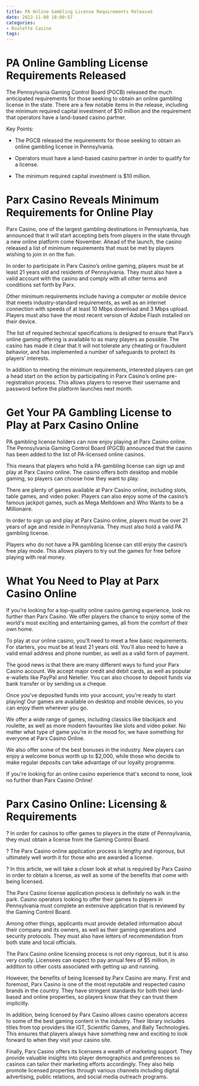 ```yaml
---
title: PA Online Gambling License Requirements Released
date: 2022-11-08 18:00:57
categories:
- Roulette Casino
tags:
---
```



#  PA Online Gambling License Requirements Released

The Pennsylvania Gaming Control Board (PGCB) released the much anticipated requirements for those seeking to obtain an online gambling license in the state. There are a few notable items in the release, including the minimum required capital investment of $10 million and the requirement that operators have a land-based casino partner.

Key Points:

* The PGCB released the requirements for those seeking to obtain an online gambling license in Pennsylvania.

* Operators must have a land-based casino partner in order to qualify for a license.

* The minimum required capital investment is $10 million.

#  Parx Casino Reveals Minimum Requirements for Online Play

Parx Casino, one of the largest gambling destinations in Pennsylvania, has announced that it will start accepting bets from players in the state through a new online platform come November. Ahead of the launch, the casino released a list of minimum requirements that must be met by players wishing to join in on the fun.

In order to participate in Parx Casino’s online gaming, players must be at least 21 years old and residents of Pennsylvania. They must also have a valid account with the casino and comply with all other terms and conditions set forth by Parx.

Other minimum requirements include having a computer or mobile device that meets industry-standard requirements, as well as an internet connection with speeds of at least 10 Mbps download and 3 Mbps upload. Players must also have the most recent version of Adobe Flash installed on their device.

The list of required technical specifications is designed to ensure that Parx’s online gaming offering is available to as many players as possible. The casino has made it clear that it will not tolerate any cheating or fraudulent behavior, and has implemented a number of safeguards to protect its players’ interests.

In addition to meeting the minimum requirements, interested players can get a head start on the action by participating in Parx Casino’s online pre-registration process. This allows players to reserve their username and password before the platform launches next month.

#  Get Your PA Gambling License to Play at Parx Casino Online

PA gambling license holders can now enjoy playing at Parx Casino online. The Pennsylvania Gaming Control Board (PGCB) announced that the casino has been added to the list of PA-licensed online casinos.

This means that players who hold a PA gambling license can sign up and play at Parx Casino online. The casino offers both desktop and mobile gaming, so players can choose how they want to play.

There are plenty of games available at Parx Casino online, including slots, table games, and video poker. Players can also enjoy some of the casino’s famous jackpot games, such as Mega Meltdown and Who Wants to be a Millionaire.

In order to sign up and play at Parx Casino online, players must be over 21 years of age and reside in Pennsylvania. They must also hold a valid PA gambling license.

Players who do not have a PA gambling license can still enjoy the casino’s free play mode. This allows players to try out the games for free before playing with real money.

#  What You Need to Play at Parx Casino Online

If you're looking for a top-quality online casino gaming experience, look no further than Parx Casino. We offer players the chance to enjoy some of the world's most exciting and entertaining games, all from the comfort of their own home.

To play at our online casino, you'll need to meet a few basic requirements. For starters, you must be at least 21 years old. You'll also need to have a valid email address and phone number, as well as a valid form of payment.

The good news is that there are many different ways to fund your Parx Casino account. We accept major credit and debit cards, as well as popular e-wallets like PayPal and Neteller. You can also choose to deposit funds via bank transfer or by sending us a cheque.

Once you've deposited funds into your account, you're ready to start playing! Our games are available on desktop and mobile devices, so you can enjoy them wherever you go.

We offer a wide range of games, including classics like blackjack and roulette, as well as more modern favourites like slots and video poker. No matter what type of game you're in the mood for, we have something for everyone at Parx Casino Online.

We also offer some of the best bonuses in the industry. New players can enjoy a welcome bonus worth up to $2,000, while those who decide to make regular deposits can take advantage of our loyalty programme.

If you're looking for an online casino experience that's second to none, look no further than Parx Casino Online!

#  Parx Casino Online: Licensing & Requirements

? In order for casinos to offer games to players in the state of Pennsylvania, they must obtain a license from the Gaming Control Board. 

? The Parx Casino online application process is lengthy and rigorous, but ultimately well worth it for those who are awarded a license. 

? In this article, we will take a closer look at what is required by Parx Casino in order to obtain a license, as well as some of the benefits that come with being licensed. 

The Parx Casino license application process is definitely no walk in the park. Casino operators looking to offer their games to players in Pennsylvania must complete an extensive application that is reviewed by the Gaming Control Board.

Among other things, applicants must provide detailed information about their company and its owners, as well as their gaming operations and security protocols. They must also have letters of recommendation from both state and local officials.

The Parx Casino online licensing process is not only rigorous, but it is also very costly. Licensees can expect to pay annual fees of $5 million, in addition to other costs associated with getting up and running.

However, the benefits of being licensed by Parx Casino are many. First and foremost, Parx Casino is one of the most reputable and respected casino brands in the country. They have stringent standards for both their land-based and online properties, so players know that they can trust them implicitly.

In addition, being licensed by Parx Casino allows casino operators access to some of the best gaming content in the industry. Their library includes titles from top providers like IGT, Scientific Games, and Bally Technologies. This ensures that players always have something new and exciting to look forward to when they visit your casino site.

Finally, Parx Casino offers its licensees a wealth of marketing support. They provide valuable insights into player demographics and preferences so casinos can tailor their marketing efforts accordingly. They also help promote licensed properties through various channels including digital advertising, public relations, and social media outreach programs.